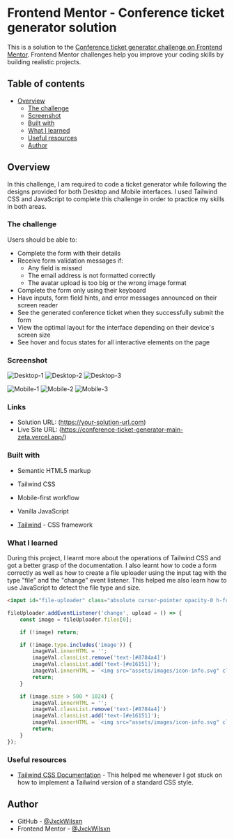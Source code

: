 # Frontend Mentor - Conference ticket generator solution

This is a solution to the [Conference ticket generator challenge on Frontend Mentor](https://www.frontendmentor.io/challenges/conference-ticket-generator-oq5gFIU12w). Frontend Mentor challenges help you improve your coding skills by building realistic projects. 

## Table of contents

- [Overview](#overview)
  - [The challenge](#the-challenge)
  - [Screenshot](#screenshot)
  <!-- - [Links](#links) -->
  <!-- - [My process](#my-process) -->
  - [Built with](#built-with)
  - [What I learned](#what-i-learned)
  - [Useful resources](#useful-resources)
  - [Author](#author)


## Overview

In this challenge, I am required to code a ticket generator while following the designs provided for both Desktop and Mobile interfaces. I used Tailwind CSS and JavaScript to complete this challenge in order to practice my skills in both areas.

### The challenge

Users should be able to:

- Complete the form with their details
- Receive form validation messages if:
  - Any field is missed
  - The email address is not formatted correctly
  - The avatar upload is too big or the wrong image format
- Complete the form only using their keyboard
- Have inputs, form field hints, and error messages announced on their screen reader
- See the generated conference ticket when they successfully submit the form
- View the optimal layout for the interface depending on their device's screen size
- See hover and focus states for all interactive elements on the page


### Screenshot

![Desktop-1](image-9.png)
![Desktop-2](image-7.png)
![Desktop-3](image-8.png)

![Mobile-1](image-4.png)
![Mobile-2](image-5.png)
![Mobile-3](image-6.png)


### Links

- Solution URL: (https://your-solution-url.com)
- Live Site URL: (https://conference-ticket-generator-main-zeta.vercel.app/)


### Built with

- Semantic HTML5 markup
- Tailwind CSS
- Mobile-first workflow
- Vanilla JavaScript
  
- [Tailwind](https://tailwindcss.com/) - CSS framework


### What I learned

During this project, I learnt more about the operations of Tailwind CSS and got a better grasp of the documentation. I also learnt how to code a form correctly as well as how to create a file uploader using the input tag with the type "file" and the "change" event listener. This helped me also learn how to use JavaScript to detect the file type and size.

```html
<input id="file-uploader" class="absolute cursor-pointer opacity-0 h-full w-full top-0 left-0" type="file" accept="image/*"/>
```

```js (shortened version)
fileUploader.addEventListener('change', upload = () => {
    const image = fileUploader.files[0];

    if (!image) return;

    if (!image.type.includes('image')) {
        imageVal.innerHTML = '';
        imageVal.classList.remove('text-[#8784a4]')
        imageVal.classList.add('text-[#e16151]');
        imageVal.innerHTML = `<img src="assets/images/icon-info.svg" class="mr-2" alt="info icon">Please upload a valid image file.`
        return;
    }

    if (image.size > 500 * 1024) {
        imageVal.innerHTML = '';
        imageVal.classList.remove('text-[#8784a4]')
        imageVal.classList.add('text-[#e16151]');
        imageVal.innerHTML = `<img src="assets/images/icon-info.svg" class="mr-2" alt="info icon">File too large. Please upload a photo under 500KB.`
        return;
    }
});
```


### Useful resources

- [Tailwind CSS Documentation](https://tailwindcss.com/) - This helped me whenever I got stuck on how to implement a Tailwind version of a standard CSS style.


## Author

- GitHub - [@JxckWilsxn](https://github.com/JxckWilsxn)
- Frontend Mentor - [@JxckWilsxn](https://www.frontendmentor.io/profile/JxckWilsxn)

